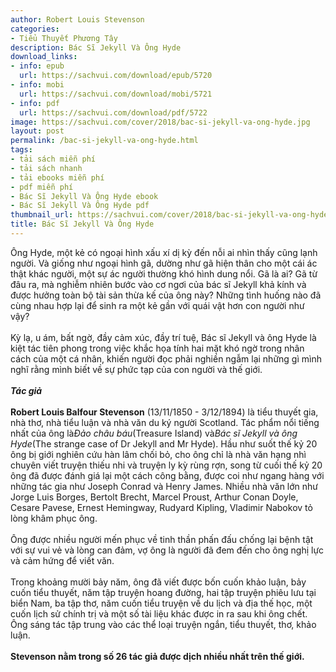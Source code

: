 ```yaml
---
author: Robert Louis Stevenson
categories:
- Tiểu Thuyết Phương Tây
description: Bác Sĩ Jekyll Và Ông Hyde
download_links:
- info: epub
  url: https://sachvui.com/download/epub/5720
- info: mobi
  url: https://sachvui.com/download/mobi/5721
- info: pdf
  url: https://sachvui.com/download/pdf/5722
image: https://sachvui.com/cover/2018/bac-si-jekyll-va-ong-hyde.jpg
layout: post
permalink: /bac-si-jekyll-va-ong-hyde.html
tags:
- tải sách miễn phí
- tải sách nhanh
- tải ebooks miễn phí
- pdf miễn phí
- Bác Sĩ Jekyll Và Ông Hyde ebook
- Bác Sĩ Jekyll Và Ông Hyde pdf
thumbnail_url: https://sachvui.com/cover/2018/bac-si-jekyll-va-ong-hyde.jpg
title: Bác Sĩ Jekyll Và Ông Hyde
---
```


 <div class="item-desc text-justify"> <p>Ông Hyde, một kẻ có ngoại hình xấu xí dị kỳ đến nỗi ai nhìn thấy cũng lạnh người. Và giống như ngoại hình gã, dường như gã hiện thân cho một cái ác thật khác người, một sự ác người thường khó hình dung nổi. Gã là ai? Gã từ đâu ra, mà nghiễm nhiên bước vào cơ ngơi của bác sĩ Jekyll khả kính và được hưởng toàn bộ tài sản thừa kế của ông này? Những tình huống nào đã cùng nhau hợp lại để sinh ra một kẻ gần với quái vật hơn con người như vậy?<br><br>Kỳ lạ, u ám, bất ngờ, đầy cảm xúc, đầy trí tuệ, Bác sĩ Jekyll và ông Hyde là kiệt tác tiên phong trong việc khắc họa tính hai mặt khó ngờ trong nhân cách của một cá nhân, khiến người đọc phải nghiền ngẫm lại những gì mình nghĩ rằng mình biết về sự phức tạp của con người và thế giới.<br><br><strong><em>Tác giả</em></strong><br><br><strong>Robert Louis Balfour Stevenson</strong> (13/11/1850 - 3/12/1894) là tiểu thuyết gia, nhà thơ, nhà tiểu luận và nhà văn du ký người Scotland. Tác phẩm nổi tiếng nhất của ông là<em>Đảo châu báu</em>(Treasure Island) và<em>Bác sĩ Jekyll và ông Hyde</em>(The strange case of Dr Jekyll and Mr Hyde). Hầu như suốt thế kỷ 20 ông bị giới nghiên cứu hàn lâm chối bỏ, cho ông chỉ là nhà văn hạng nhì chuyên viết truyện thiếu nhi và truyện ly kỳ rùng rợn, song từ cuối thế kỷ 20 ông đã được đánh giá lại một cách công bằng, được coi như ngang hàng với những tác gia như Joseph Conrad và Henry James. Nhiều nhà văn lớn như Jorge Luis Borges, Bertolt Brecht, Marcel Proust, Arthur Conan Doyle, Cesare Pavese, Ernest Hemingway, Rudyard Kipling, Vladimir Nabokov tỏ lòng khâm phục ông.<br><br>Ông được nhiều người mến phục về tinh thần phấn đấu chống lại bệnh tật với sự vui vẻ và lòng can đảm, vợ ông là người đã đem đến cho ông nghị lực và cảm hứng để viết văn.<br><br>Trong khoảng mười bảy năm, ông đã viết được bốn cuốn khảo luận, bảy cuốn tiểu thuyết, năm tập truyện hoang đường, hai tập truyện phiêu lưu tại biển Nam, ba tập thơ, năm cuốn tiểu truyện về du lịch và địa thế học, một cuốn lịch sử chính trị và một số tài liệu khác được in ra sau khi ông chết. Ông sáng tác tập trung vào các thể loại truyện ngắn, tiểu thuyết, thơ, khảo luận.<br><br><strong>Stevenson nằm trong số 26 tác giả được dịch nhiều nhất trên thế giới.</strong></p> </div>